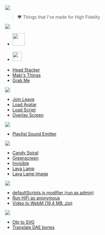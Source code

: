 <img src="https://maki.cat/svg-text?width=256&weight=300&text=hifi%20things"/>

> ❤️ Things that I've made for High Fidelity

<img src="https://maki.cat/svg-text?width=512&weight=700&text=client%20scripts"/>

- [<img height="40" src="https://hifi.maki.cat/client-scripts/hifiEssentials/app/assets/logo.svg"/>](https://hifi.maki.cat/client-scripts/hifiEssentials/hifiEssentials.js)<br><br>
- [<img height="30" src="https://hifi.maki.cat/client-scripts/hifiEssentials/app/scripts/makisNametags.svg"/>](https://hifi.maki.cat/client-scripts/makisNametags/makisNametags.js)<br><br>
- [Head Stacker](https://hifi.maki.cat/client-scripts/headStacker/headStacker.js)
- [Maki's Things](https://hifi.maki.cat/client-scripts/makisThings/makisThings.js)
- [Grab Me](https://hifi.maki.cat/client-scripts/grabMe.js)

<img src="https://maki.cat/svg-text?width=512&weight=700&text=client%20entity%20scripts"/>

- [Join Leave](https://hifi.maki.cat/client-entity-scripts/joinLeave.js)
- [Load Avatar](https://hifi.maki.cat/client-entity-scripts/loadAvatar.js)
- [Load Script](https://hifi.maki.cat/client-entity-scripts/loadScript.js)
- [Overlay Screen](https://hifi.maki.cat/client-entity-scripts/overlayScreen.js)

<img src="https://maki.cat/svg-text?width=512&weight=700&text=server%20entity%20scripts"/>

- [Playlist Sound Emitter](https://hifi.maki.cat/server-entity-scripts/playlistSoundEmitter.js)

<img src="https://maki.cat/svg-text?width=512&weight=700&text=shaders"/>

- [Candy Spiral](https://hifi.maki.cat/shaders/candySpiral.fs)
- [Greenscreen](https://hifi.maki.cat/shaders/greenscreen.fs)
- [Invisible](https://hifi.maki.cat/shaders/invisible.fs)
- [Lava Lamp](https://hifi.maki.cat/shaders/lavaLamp.fs)
- [Lava Lamp Image](https://hifi.maki.cat/shaders/lavaLampImage.fs)

<img src="https://maki.cat/svg-text?width=512&weight=700&text=batch%20files"/>

- [defaultScripts.js modifier (run as admin)](https://hifi.maki.cat/batch-files/defaultScripts-modifier.bat)
- [Run HiFi as anonymous](https://hifi.maki.cat/batch-files/run-hifi-as-anonymous.bat)
- [Video to WebM (19.4 MB .zip)](https://hifi.maki.cat/batch-files/video-to-webm.zip)

<img src="https://maki.cat/svg-text?width=512&weight=700&text=external%20scripts"/>

- [Obj to SVG](https://hifi.maki.cat/external-scripts/objToSvg.js)
- [Translate DAE bones](https://hifi.maki.cat/external-scripts/translateDaeBones.js)